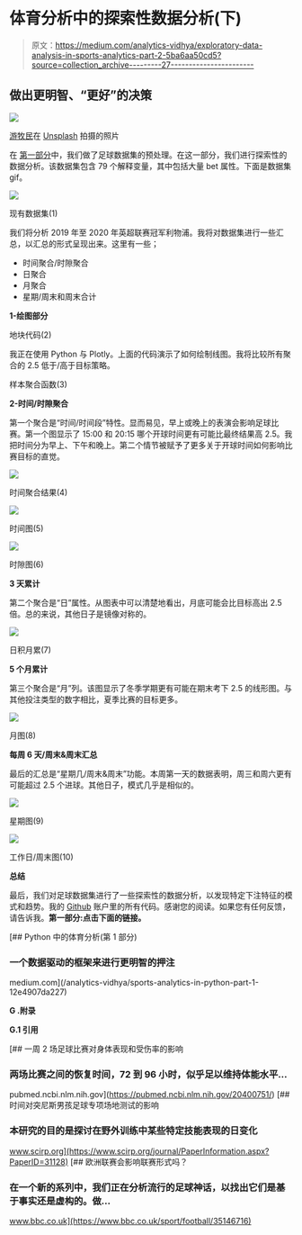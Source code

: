 # 体育分析中的探索性数据分析(下)

> 原文：<https://medium.com/analytics-vidhya/exploratory-data-analysis-in-sports-analytics-part-2-5ba6aa50cd5?source=collection_archive---------27----------------------->

## 做出更明智、“更好”的决策

![](img/1bc11889478c8adb1bbbb6984008ae48.png)

[游牧民](https://unsplash.com/@travelnomades?utm_source=unsplash&utm_medium=referral&utm_content=creditCopyText)在 [Unsplash](https://unsplash.com/s/photos/soccer?utm_source=unsplash&utm_medium=referral&utm_content=creditCopyText) 拍摄的照片

在 [第一部分](/analytics-vidhya/sports-analytics-in-python-part-1-12e4907da227)中，我们做了足球数据集的预处理。在这一部分，我们进行探索性的数据分析。该数据集包含 79 个解释变量，其中包括大量 bet 属性。下面是数据集 gif。

![](img/aee745998883f0e63fa4943f1c66fbf0.png)

现有数据集(1)

我们将分析 2019 年至 2020 年英超联赛冠军利物浦。我将对数据集进行一些汇总，以汇总的形式呈现出来。这里有一些；

*   时间聚合/时隙聚合
*   日聚合
*   月聚合
*   星期/周末和周末合计

**1-绘图部分**

地块代码(2)

我正在使用 Python 与 Plotly。上面的代码演示了如何绘制线图。我将比较所有聚合的 2.5 低于/高于目标策略。

样本聚合函数(3)

**2-时间/时隙聚合**

第一个聚合是“时间/时间段”特性。显而易见，早上或晚上的表演会影响足球比赛。第一个图显示了 15:00 和 20:15 哪个开球时间更有可能比最终结果高 2.5。我把时间分为早上、下午和晚上。第二个情节被赋予了更多关于开球时间如何影响比赛目标的直觉。

![](img/c5ba5996ff592dfe9265316b7f11bce0.png)

时间聚合结果(4)

![](img/36b7772a38563fd425464563d84f8c24.png)

时间图(5)

![](img/d56a9e80c9a467337b160ac310a277a0.png)

时隙图(6)

**3 天累计**

第二个聚合是“日”属性。从图表中可以清楚地看出，月底可能会比目标高出 2.5 倍。总的来说，其他日子是镜像对称的。

![](img/6def73e75209583a4f01c7f788c4c3b7.png)

日积月累(7)

**5 个月累计**

第三个聚合是“月”列。该图显示了冬季学期更有可能在期末考下 2.5 的线形图。与其他投注类型的数字相比，夏季比赛的目标更多。

![](img/0c91f6bc3b86095a2fdd2e04bd9c90a2.png)

月图(8)

**每周 6 天/周末&周末汇总**

最后的汇总是“星期几/周末&周末”功能。本周第一天的数据表明，周三和周六更有可能超过 2.5 个进球。其他日子，模式几乎是相似的。

![](img/27aec816cc704146b067f33e633efa06.png)

星期图(9)

![](img/f7d5a35ffcb5e30187cec55bb53c834d.png)

工作日/周末图(10)

**总结**

最后，我们对足球数据集进行了一些探索性的数据分析，以发现特定下注特征的模式和趋势。我的 [Github](https://github.com/yssefunc/sport_analytics) 账户里的所有代码。感谢您的阅读。如果您有任何反馈，请告诉我。**第一部分:点击下面的链接。**

[](/analytics-vidhya/sports-analytics-in-python-part-1-12e4907da227) [## Python 中的体育分析(第 1 部分)

### 一个数据驱动的框架来进行更明智的押注

medium.com](/analytics-vidhya/sports-analytics-in-python-part-1-12e4907da227) 

**G .附录**

**G.1 引用**

[](https://pubmed.ncbi.nlm.nih.gov/20400751/) [## 一周 2 场足球比赛对身体表现和受伤率的影响

### 两场比赛之间的恢复时间，72 到 96 小时，似乎足以维持体能水平…

pubmed.ncbi.nlm.nih.gov](https://pubmed.ncbi.nlm.nih.gov/20400751/) [](https://www.scirp.org/journal/PaperInformation.aspx?PaperID=31128) [## 时间对突尼斯男孩足球专项场地测试的影响

### 本研究的目的是探讨在野外训练中某些特定技能表现的日变化

www.scirp.org](https://www.scirp.org/journal/PaperInformation.aspx?PaperID=31128) [](https://www.bbc.co.uk/sport/football/35146716) [## 欧洲联赛会影响联赛形式吗？

### 在一个新的系列中，我们正在分析流行的足球神话，以找出它们是基于事实还是虚构的。做…

www.bbc.co.uk](https://www.bbc.co.uk/sport/football/35146716)